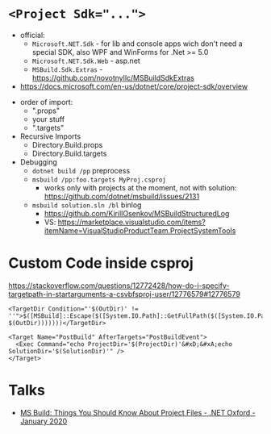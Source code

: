 # `<Project Sdk="...">` 

- official:
  - `Microsoft.NET.Sdk` - for lib and console apps wich don't need a special SDK, also WPF and WinForms for .Net >= 5.0
  - `Microsoft.NET.Sdk.Web` - asp.net
  - `MSBuild.Sdk.Extras` - https://github.com/novotnyllc/MSBuildSdkExtras
- https://docs.microsoft.com/en-us/dotnet/core/project-sdk/overview

* order of import:
  * ".props"
  * your stuff
  * ".targets"
* Recursive Imports
  * Directory.Build.props
  * Directory.Build.targets
* Debugging
  * `dotnet build /pp` preprocess
  * `msbuild /pp:foo.targets MyProj.csproj`
    * works only with projects at the moment, not with solution: https://github.com/dotnet/msbuild/issues/2131
  * `msbuild solution.sln /bl` binlog
    * https://github.com/KirillOsenkov/MSBuildStructuredLog
    * VS: https://marketplace.visualstudio.com/items?itemName=VisualStudioProductTeam.ProjectSystemTools
  
# Custom Code inside csproj
https://stackoverflow.com/questions/12772428/how-do-i-specify-targetpath-in-startarguments-a-csvbfsproj-user/12776579#12776579
```
<TargetDir Condition="'$(OutDir)' != ''">$([MSBuild]::Escape($([System.IO.Path]::GetFullPath($([System.IO.Path]::Combine($(MSBuildProjectDirectory), $(OutDir)))))))</TargetDir>

<Target Name="PostBuild" AfterTargets="PostBuildEvent">
  <Exec Command="echo ProjectDir='$(ProjectDir)'&#xD;&#xA;echo SolutionDir='$(SolutionDir)'" />
</Target>
```
  

# Talks

 * [MS Build: Things You Should Know About Project Files - .NET Oxford - January 2020](https://www.youtube.com/watch?v=5HEbsyU5E1g)



